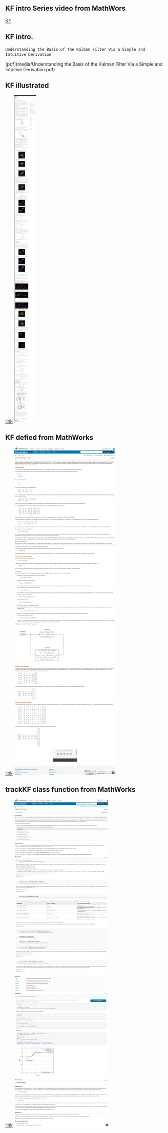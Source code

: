 ## KF intro Series video from MathWors
[KF](https://www.youtube.com/watch?v=mwn8xhgNpFY&list=PLn8PRpmsu08pzi6EMiYnR-076Mh-q3tWr&index=1)

## KF intro.
```
Understanding the Basis of the Kalman Filter Via a Simple and Intuitive Derivation
```
[pdf](media/Understanding the Basis of the Kalman Filter Via a Simple and Intuitive Derivation.pdf)

## KF illustrated
[link](https://www.bzarg.com/p/how-a-kalman-filter-works-in-pictures/?sourceType=weixin&from=singlemessage&wm=5091_90057&isappinstalled=0&featurecode=newtitle)
![no text](img/KalmanFilter_illustrated.png)

## KF defied from MathWorks
[link](https://www.mathworks.com/help/driving/ug/linear-kalman-filters.html)
![no text](img/LinearKalmanFilter.png)

## trackKF class function from MathWorks
[link](https://www.mathworks.com/help/driving/ref/trackingkf-class.html)
![no text](img/trackingKF.png)
